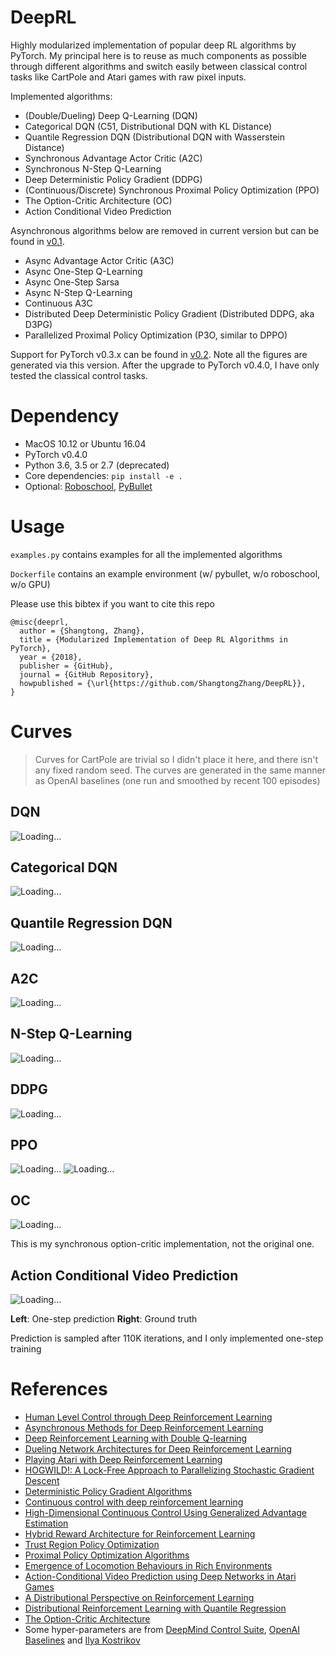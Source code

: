 # DeepRL
Highly modularized implementation of popular deep RL algorithms by PyTorch. My principal here is to reuse as much components as possible through different algorithms and switch easily between classical control tasks like CartPole and Atari games with raw pixel inputs.

Implemented algorithms:
* (Double/Dueling) Deep Q-Learning (DQN)
* Categorical DQN (C51, Distributional DQN with KL Distance)
* Quantile Regression DQN (Distributional DQN with Wasserstein Distance)
* Synchronous Advantage Actor Critic (A2C)
* Synchronous N-Step Q-Learning
* Deep Deterministic Policy Gradient (DDPG)
* (Continuous/Discrete) Synchronous Proximal Policy Optimization (PPO)
* The Option-Critic Architecture (OC)
* Action Conditional Video Prediction

Asynchronous algorithms below are removed in current version but can be found in [v0.1](https://github.com/ShangtongZhang/DeepRL/releases/tag/v0.1).
* Async Advantage Actor Critic (A3C)
* Async One-Step Q-Learning
* Async One-Step Sarsa 
* Async N-Step Q-Learning
* Continuous A3C
* Distributed Deep Deterministic Policy Gradient (Distributed DDPG, aka D3PG)
* Parallelized Proximal Policy Optimization (P3O, similar to DPPO)

Support for PyTorch v0.3.x can be found in [v0.2](https://github.com/ShangtongZhang/DeepRL/releases/tag/v0.2). Note all the figures are generated via this version. After the upgrade to PyTorch v0.4.0, I have only tested the classical control tasks. 

# Dependency
* MacOS 10.12 or Ubuntu 16.04
* PyTorch v0.4.0
* Python 3.6, 3.5 or 2.7 (deprecated)
* Core dependencies: `pip install -e .`
* Optional: [Roboschool](https://github.com/openai/roboschool), [PyBullet](https://pypi.org/project/pybullet/)

# Usage

```examples.py``` contains examples for all the implemented algorithms

```Dockerfile``` contains an example environment (w/ pybullet, w/o roboschool, w/o GPU)

Please use this bibtex if you want to cite this repo
```
@misc{deeprl,
  author = {Shangtong, Zhang},
  title = {Modularized Implementation of Deep RL Algorithms in PyTorch},
  year = {2018},
  publisher = {GitHub},
  journal = {GitHub Repository},
  howpublished = {\url{https://github.com/ShangtongZhang/DeepRL}},
}
```

# Curves
> Curves for CartPole are trivial so I didn't place it here, and there isn't any fixed random seed. The curves are generated in the same manner as OpenAI baselines (one run and smoothed by recent 100 episodes)
## DQN
![Loading...](https://raw.githubusercontent.com/ShangtongZhang/DeepRL/master/images/dqn_pixel_atari-180407-01414.png)

## Categorical DQN
![Loading...](https://raw.githubusercontent.com/ShangtongZhang/DeepRL/master/images/categorical_dqn_pixel_atari-180407-094006.png)

## Quantile Regression DQN
![Loading...](https://raw.githubusercontent.com/ShangtongZhang/DeepRL/master/images/quantile_regression_dqn_pixel_atari-180407-01604.png)

## A2C 
![Loading...](https://raw.githubusercontent.com/ShangtongZhang/DeepRL/master/images/a2c_pixel_atari-180407-92711.png)

## N-Step Q-Learning
![Loading...](https://raw.githubusercontent.com/ShangtongZhang/DeepRL/master/images/n_step_dqn_pixel_atari-180408-001104.png)

## DDPG 
![Loading...](https://raw.githubusercontent.com/ShangtongZhang/DeepRL/master/images/ddpg_continuous-180407-234141.png)

## PPO 
![Loading...](https://raw.githubusercontent.com/ShangtongZhang/DeepRL/master/images/ppo_continuous-180408-002056.png)
![Loading...](https://raw.githubusercontent.com/ShangtongZhang/DeepRL/master/images/ppo_pixel_atari-180410-235529.png)

## OC
![Loading...](https://raw.githubusercontent.com/ShangtongZhang/DeepRL/master/images/option_critic_pixel_atari-180417-092617.png)

This is my synchronous option-critic implementation, not the original one.

## Action Conditional Video Prediction
![Loading...](https://raw.githubusercontent.com/ShangtongZhang/DeepRL/master/images/ACVP.png)

**Left**: One-step prediction **Right**: Ground truth

Prediction is sampled after 110K iterations, and I only implemented one-step training

# References
* [Human Level Control through Deep Reinforcement Learning](https://www.nature.com/nature/journal/v518/n7540/full/nature14236.html)
* [Asynchronous Methods for Deep Reinforcement Learning](https://arxiv.org/abs/1602.01783)
* [Deep Reinforcement Learning with Double Q-learning](https://arxiv.org/abs/1509.06461)
* [Dueling Network Architectures for Deep Reinforcement Learning](https://arxiv.org/abs/1511.06581)
* [Playing Atari with Deep Reinforcement Learning](https://arxiv.org/abs/1312.5602)
* [HOGWILD!: A Lock-Free Approach to Parallelizing Stochastic Gradient Descent](https://arxiv.org/abs/1106.5730)
* [Deterministic Policy Gradient Algorithms](http://proceedings.mlr.press/v32/silver14.pdf)
* [Continuous control with deep reinforcement learning](https://arxiv.org/abs/1509.02971)
* [High-Dimensional Continuous Control Using Generalized Advantage Estimation](https://arxiv.org/abs/1506.02438)
* [Hybrid Reward Architecture for Reinforcement Learning](https://arxiv.org/abs/1706.04208)
* [Trust Region Policy Optimization](https://arxiv.org/abs/1502.05477)
* [Proximal Policy Optimization Algorithms](https://arxiv.org/abs/1707.06347)
* [Emergence of Locomotion Behaviours in Rich Environments](https://arxiv.org/abs/1707.02286)
* [Action-Conditional Video Prediction using Deep Networks in Atari Games](https://arxiv.org/abs/1507.08750)
* [A Distributional Perspective on Reinforcement Learning](https://arxiv.org/abs/1707.06887)
* [Distributional Reinforcement Learning with Quantile Regression](https://arxiv.org/abs/1710.10044)
* [The Option-Critic Architecture](https://arxiv.org/abs/1609.05140)
* Some hyper-parameters are from [DeepMind Control Suite](https://arxiv.org/abs/1801.00690), [OpenAI Baselines](https://github.com/openai/baselines) and [Ilya Kostrikov](https://github.com/ikostrikov/pytorch-a2c-ppo-acktr)